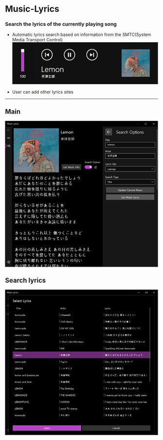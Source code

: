 # Music-Lyrics
### Search the lyrics of the currently playing song
- Automatic lyrics search based on information from the SMTC(System Media Transport Control)
![SMTC](./image/SMTC.png)

- User can add other lyrics sites

---

## Main
![main1](./image/main1.png)

## Search lyrics
![lyrics_select](./image/lyrics_select.png)
